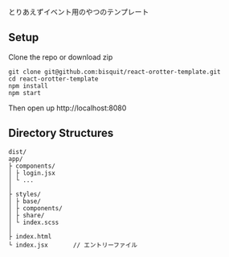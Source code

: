 とりあえずイベント用のやつのテンプレート

## Setup

Clone the repo or download zip

```
git clone git@github.com:bisquit/react-orotter-template.git
cd react-orotter-template
npm install
npm start
```

Then open up http://localhost:8080


## Directory Structures

```
dist/     
app/
├ components/
│ ├ login.jsx          
│ └ ...
│     
├ styles/
│ ├ base/
│ ├ components/
│ ├ share/
│ └ index.scss
│
├ index.html
└ index.jsx       // エントリーファイル

```
